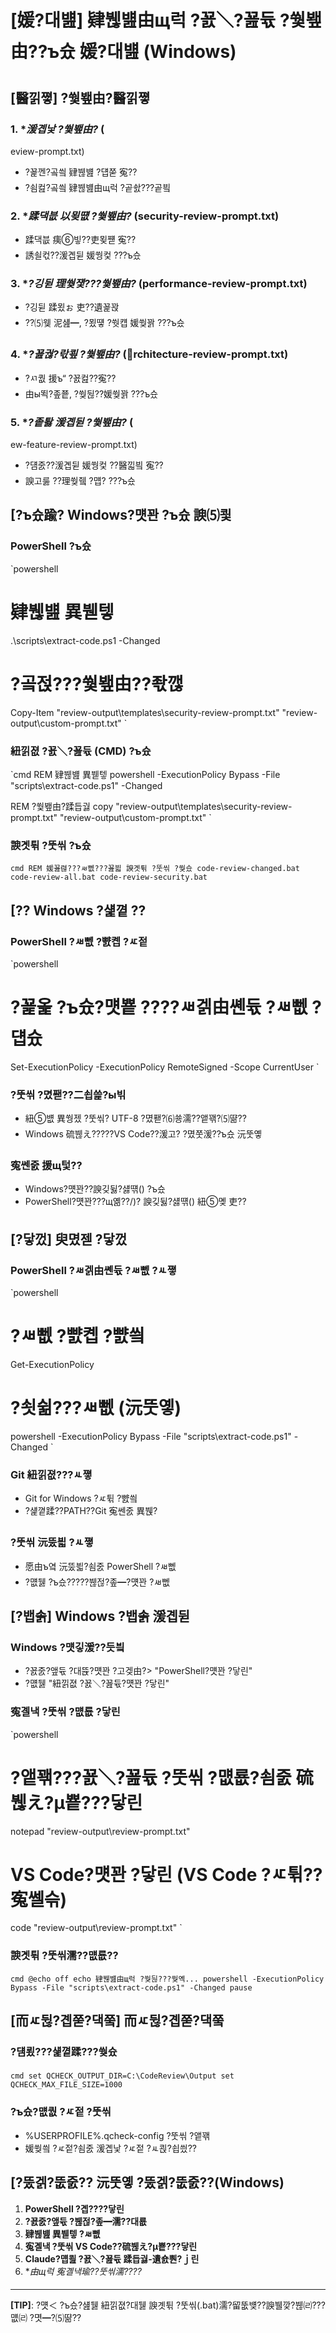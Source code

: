 # [媛?대뱶] 肄붾뱶由щ럭 ?꾨＼?꾪듃 ?쒗뵆由??ъ슜 媛?대뱶 (Windows)

## [醫낅쪟] ?쒗뵆由?醫낅쪟

### 1. **湲곕낯 ?쒗뵆由?* (eview-prompt.txt)
- ?꾩껜?곸씤 肄붾뱶 ?덉쭏 寃??
- ?쇰컲?곸씤 肄붾뱶由щ럭 ?곹솴???곹빀

### 2. **蹂댁븞 以묒떖 ?쒗뵆由?* (security-review-prompt.txt)
- 蹂댁븞 痍⑥빟??吏묒쨷 寃??
- 誘쇨컧??湲곕뒫 媛쒕컻 ???ъ슜

### 3. **?깅뒫 理쒖쟻???쒗뵆由?* (performance-review-prompt.txt)
- ?깅뒫 蹂묐ぉ 吏??遺꾩꽍
- ??⑸웾 泥섎━, ?묐떟 ?쒓컙 媛쒖꽑 ???ъ슜

### 4. **?꾪궎?띿쿂 ?쒗뵆由?* (rchitecture-review-prompt.txt)
- ?ㅺ퀎 援ъ“ ?꾨컲??寃??
- 由ы뙥?좊쭅, ?쒖뒪??媛쒖꽑 ???ъ슜

### 5. **?좉퇋 湲곕뒫 ?쒗뵆由?* (
ew-feature-review-prompt.txt)
- ?덈줈??湲곕뒫 媛쒕컻 ??醫낇빀 寃??
- 諛고룷 ??理쒖쥌 ?먭? ???ъ슜

## [?ъ슜踰? Windows?먯꽌 ?ъ슜 諛⑸쾿

### PowerShell ?ъ슜
`powershell
# 肄붾뱶 異붿텧
.\scripts\extract-code.ps1 -Changed

# ?곸젅???쒗뵆由??좏깮
Copy-Item "review-output\templates\security-review-prompt.txt" "review-output\custom-prompt.txt"
`

### 紐낅졊 ?꾨＼?꾪듃 (CMD) ?ъ슜
`cmd
REM 肄붾뱶 異붿텧
powershell -ExecutionPolicy Bypass -File "scripts\extract-code.ps1" -Changed

REM ?쒗뵆由?蹂듭궗
copy "review-output\templates\security-review-prompt.txt" "review-output\custom-prompt.txt"
`

### 諛곗튂 ?뚯씪 ?ъ슜
`cmd
REM 媛꾪렪???ㅽ뻾???꾪븳 諛곗튂 ?뚯씪 ?쒖슜
code-review-changed.bat
code-review-all.bat
code-review-security.bat
`

## [?? Windows ?섍꼍 ??

### PowerShell ?ㅽ뻾 ?뺤콉 ?ㅼ젙
`powershell
# ?꾩옱 ?ъ슜?먯뿉 ????ㅽ겕由쏀듃 ?ㅽ뻾 ?덉슜
Set-ExecutionPolicy -ExecutionPolicy RemoteSigned -Scope CurrentUser
`

### ?뚯씪 ?몄퐫??二쇱쓽?ы빆
- 紐⑤뱺 異쒕젰 ?뚯씪? UTF-8 ?몄퐫?⑹쑝濡??앹꽦?⑸땲??
- Windows 硫붾え?????VS Code??湲고? ?몄쭛湲??ъ슜 沅뚯옣

### 寃쎈줈 援щ텇??
- Windows?먯꽌??諛깆뒳?섏떆(\) ?ъ슜
- PowerShell?먯꽌???щ옒??/)? 諛깆뒳?섏떆(\) 紐⑤몢 吏??

## [?닿껐] 臾몄젣 ?닿껐

### PowerShell ?ㅽ겕由쏀듃 ?ㅽ뻾 ?ㅻ쪟
`powershell
# ?ㅽ뻾 ?뺤콉 ?뺤씤
Get-ExecutionPolicy

# ?쇳쉶???ㅽ뻾 (沅뚯옣)
powershell -ExecutionPolicy Bypass -File "scripts\extract-code.ps1" -Changed
`

### Git 紐낅졊???ㅻ쪟
- Git for Windows ?ㅼ튂 ?뺤씤
- ?섍꼍蹂??PATH??Git 寃쎈줈 異붽?

### ?뚯씪 沅뚰븳 ?ㅻ쪟
- 愿由ъ옄 沅뚰븳?쇰줈 PowerShell ?ㅽ뻾
- ?먮뒗 ?ъ슜?????붾젆?좊━?먯꽌 ?ㅽ뻾

## [?뱁솕] Windows ?뱁솕 湲곕뒫

### Windows ?먯깋湲??듯빀
- ?꾨줈?앺듃 ?대뜑?먯꽌 ?고겢由?> "PowerShell?먯꽌 ?닿린"
- ?먮뒗 "紐낅졊 ?꾨＼?꾪듃?먯꽌 ?닿린"

### 寃곌낵 ?뚯씪 ?먮룞 ?닿린
`powershell
# ?앹꽦???꾨＼?꾪듃 ?뚯씪 ?먮룞?쇰줈 硫붾え?μ뿉???닿린
notepad "review-output\review-prompt.txt"

# VS Code?먯꽌 ?닿린 (VS Code ?ㅼ튂??寃쎌슦)
code "review-output\review-prompt.txt"
`

### 諛곗튂 ?뚯씪濡??먮룞??
`cmd
@echo off
echo 肄붾뱶由щ럭 ?쒖뒪???쒖옉...
powershell -ExecutionPolicy Bypass -File "scripts\extract-code.ps1" -Changed
pause
`

## [而ㅼ뒪?곕쭏?댁쭠] 而ㅼ뒪?곕쭏?댁쭠

### ?덈룄???섍꼍蹂???쒖슜
`cmd
set QCHECK_OUTPUT_DIR=C:\CodeReview\Output
set QCHECK_MAX_FILE_SIZE=1000
`

### ?ъ슜?먮퀎 ?ㅼ젙 ?뚯씪
- %USERPROFILE%\.qcheck-config ?뚯씪 ?앹꽦
- 媛쒖씤 ?ㅼ젙?쇰줈 湲곕낯 ?ㅼ젙 ?ㅻ쾭?쇱씠??

## [?뚰겕?뚮줈?? 沅뚯옣 ?뚰겕?뚮줈??(Windows)

1. **PowerShell ?곕????닿린**
2. **?꾨줈?앺듃 ?붾젆?좊━濡??대룞**
3. **肄붾뱶 異붿텧 ?ㅽ뻾**
4. **寃곌낵 ?뚯씪 VS Code??硫붾え?μ뿉???닿린**
5. **Claude?먭쾶 ?꾨＼?꾪듃 蹂듭궗-遺숈뿬?ｊ린**
6. **由щ럭 寃곌낵瑜??뚯씪濡????*

---

**[TIP]**: ?먯＜ ?ъ슜?섎뒗 紐낅졊?대뒗 諛곗튂 ?뚯씪(.bat)濡?留뚮뱾??諛뷀깢?붾㈃???먮㈃ ?몃━?⑸땲??